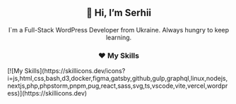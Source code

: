 <h2 align="center">👋 Hi, I’m Serhii</h2>
<div align="center">I`m a Full-Stack WordPress Developer from Ukraine. Always hungry to keep learning.</div>

<h3 align="center">❤️ My Skills</h3>
[![My Skills](https://skillicons.dev/icons?i=js,html,css,bash,d3,docker,figma,gatsby,github,gulp,graphql,linux,nodejs,nextjs,php,phpstorm,pnpm,pug,react,sass,svg,ts,vscode,vite,vercel,wordpress)](https://skillicons.dev)

